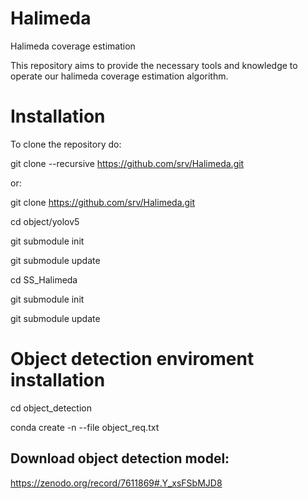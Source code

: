 # Halimeda
Halimeda coverage estimation

This repository aims to provide the necessary tools and knowledge to operate our halimeda coverage estimation algorithm.

# Installation

To clone the repository do:

git clone --recursive https://github.com/srv/Halimeda.git

or:

git clone https://github.com/srv/Halimeda.git

cd object/yolov5

git submodule init

git submodule update

cd SS_Halimeda

git submodule init

git submodule update

# Object detection enviroment installation

cd object_detection

conda create -n <environment-name> --file object_req.txt

## Download object detection model:

https://zenodo.org/record/7611869#.Y_xsFSbMJD8


